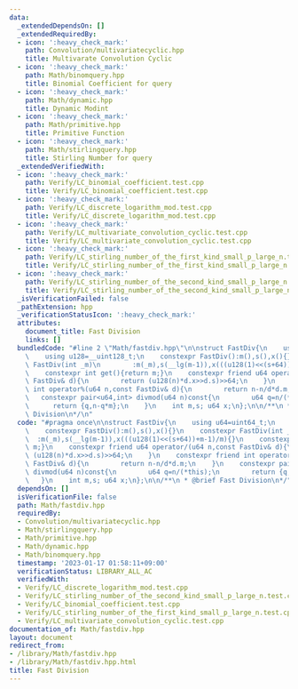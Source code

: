 ```yaml
---
data:
  _extendedDependsOn: []
  _extendedRequiredBy:
  - icon: ':heavy_check_mark:'
    path: Convolution/multivariatecyclic.hpp
    title: Multivarate Convolution Cyclic
  - icon: ':heavy_check_mark:'
    path: Math/binomquery.hpp
    title: Binomial Coefficient for query
  - icon: ':heavy_check_mark:'
    path: Math/dynamic.hpp
    title: Dynamic Modint
  - icon: ':heavy_check_mark:'
    path: Math/primitive.hpp
    title: Primitive Function
  - icon: ':heavy_check_mark:'
    path: Math/stirlingquery.hpp
    title: Stirling Number for query
  _extendedVerifiedWith:
  - icon: ':heavy_check_mark:'
    path: Verify/LC_binomial_coefficient.test.cpp
    title: Verify/LC_binomial_coefficient.test.cpp
  - icon: ':heavy_check_mark:'
    path: Verify/LC_discrete_logarithm_mod.test.cpp
    title: Verify/LC_discrete_logarithm_mod.test.cpp
  - icon: ':heavy_check_mark:'
    path: Verify/LC_multivariate_convolution_cyclic.test.cpp
    title: Verify/LC_multivariate_convolution_cyclic.test.cpp
  - icon: ':heavy_check_mark:'
    path: Verify/LC_stirling_number_of_the_first_kind_small_p_large_n.test.cpp
    title: Verify/LC_stirling_number_of_the_first_kind_small_p_large_n.test.cpp
  - icon: ':heavy_check_mark:'
    path: Verify/LC_stirling_number_of_the_second_kind_small_p_large_n.test.cpp
    title: Verify/LC_stirling_number_of_the_second_kind_small_p_large_n.test.cpp
  _isVerificationFailed: false
  _pathExtension: hpp
  _verificationStatusIcon: ':heavy_check_mark:'
  attributes:
    document_title: Fast Division
    links: []
  bundledCode: "#line 2 \"Math/fastdiv.hpp\"\n\nstruct FastDiv{\n    using u64=uint64_t;\n\
    \    using u128=__uint128_t;\n    constexpr FastDiv():m(),s(),x(){}\n    constexpr\
    \ FastDiv(int _m)\n        :m(_m),s(__lg(m-1)),x(((u128(1)<<(s+64))+m-1)/m){}\n\
    \    constexpr int get(){return m;}\n    constexpr friend u64 operator/(u64 n,const\
    \ FastDiv& d){\n        return (u128(n)*d.x>>d.s)>>64;\n    }\n    constexpr friend\
    \ int operator%(u64 n,const FastDiv& d){\n        return n-n/d*d.m;\n    }\n \
    \   constexpr pair<u64,int> divmod(u64 n)const{\n        u64 q=n/(*this);\n  \
    \      return {q,n-q*m};\n    }\n    int m,s; u64 x;\n};\n\n/**\n * @brief Fast\
    \ Division\n*/\n"
  code: "#pragma once\n\nstruct FastDiv{\n    using u64=uint64_t;\n    using u128=__uint128_t;\n\
    \    constexpr FastDiv():m(),s(),x(){}\n    constexpr FastDiv(int _m)\n      \
    \  :m(_m),s(__lg(m-1)),x(((u128(1)<<(s+64))+m-1)/m){}\n    constexpr int get(){return\
    \ m;}\n    constexpr friend u64 operator/(u64 n,const FastDiv& d){\n        return\
    \ (u128(n)*d.x>>d.s)>>64;\n    }\n    constexpr friend int operator%(u64 n,const\
    \ FastDiv& d){\n        return n-n/d*d.m;\n    }\n    constexpr pair<u64,int>\
    \ divmod(u64 n)const{\n        u64 q=n/(*this);\n        return {q,n-q*m};\n \
    \   }\n    int m,s; u64 x;\n};\n\n/**\n * @brief Fast Division\n*/"
  dependsOn: []
  isVerificationFile: false
  path: Math/fastdiv.hpp
  requiredBy:
  - Convolution/multivariatecyclic.hpp
  - Math/stirlingquery.hpp
  - Math/primitive.hpp
  - Math/dynamic.hpp
  - Math/binomquery.hpp
  timestamp: '2023-01-17 01:58:11+09:00'
  verificationStatus: LIBRARY_ALL_AC
  verifiedWith:
  - Verify/LC_discrete_logarithm_mod.test.cpp
  - Verify/LC_stirling_number_of_the_second_kind_small_p_large_n.test.cpp
  - Verify/LC_binomial_coefficient.test.cpp
  - Verify/LC_stirling_number_of_the_first_kind_small_p_large_n.test.cpp
  - Verify/LC_multivariate_convolution_cyclic.test.cpp
documentation_of: Math/fastdiv.hpp
layout: document
redirect_from:
- /library/Math/fastdiv.hpp
- /library/Math/fastdiv.hpp.html
title: Fast Division
---
```

